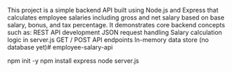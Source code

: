 This project is a simple backend API built using Node.js and Express that calculates employee salaries including gross and net salary based on base salary, bonus, and tax percentage.
It demonstrates core backend concepts such as:
REST API development
JSON request handling
Salary calculation logic in server.js
GET / POST API endpoints
In-memory data store (no database yet)﻿# employee-salary-api





npm init -y
npm install express
node server.js
